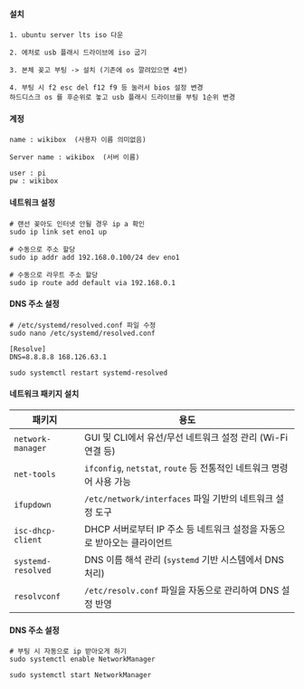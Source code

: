 #### 설치
```less
1. ubuntu server lts iso 다운

2. 에처로 usb 플래시 드라이브에 iso 굽기

3. 본체 꽂고 부팅 -> 설치 (기존에 os 깔려있으면 4번)

4. 부팅 시 f2 esc del f12 f9 등 눌러서 bios 설정 변경
하드디스크 os 를 후순위로 놓고 usb 플래시 드라이브를 부팅 1순위 변경
```

#### 계정
```less
name : wikibox  (사용자 이름 의미없음)

Server name : wikibox  (서버 이름)

user : pi
pw : wikibox
```

#### 네트워크 설정
```less
# 랜선 꽂아도 인터넷 안될 경우 ip a 확인
sudo ip link set eno1 up

# 수동으로 주소 할당
sudo ip addr add 192.168.0.100/24 dev eno1

# 수동으로 라우트 주소 할당
sudo ip route add default via 192.168.0.1
```

#### DNS 주소 설정
```less
# /etc/systemd/resolved.conf 파일 수정
sudo nano /etc/systemd/resolved.conf

[Resolve]
DNS=8.8.8.8 168.126.63.1

sudo systemctl restart systemd-resolved
```

#### 네트워크 패키지 설치
| 패키지             | 용도                                                                 |
|------------------|----------------------------------------------------------------------|
| `network-manager` | GUI 및 CLI에서 유선/무선 네트워크 설정 관리 (Wi-Fi 연결 등)              |
| `net-tools`        | `ifconfig`, `netstat`, `route` 등 전통적인 네트워크 명령어 사용 가능        |
| `ifupdown`         | `/etc/network/interfaces` 파일 기반의 네트워크 설정 도구                   |
| `isc-dhcp-client`  | DHCP 서버로부터 IP 주소 등 네트워크 설정을 자동으로 받아오는 클라이언트     |
| `systemd-resolved` | DNS 이름 해석 관리 (`systemd` 기반 시스템에서 DNS 처리)                  |
| `resolvconf`       | `/etc/resolv.conf` 파일을 자동으로 관리하여 DNS 설정 반영                   |


#### DNS 주소 설정
```less
# 부팅 시 자동으로 ip 받아오게 하기
sudo systemctl enable NetworkManager

sudo systemctl start NetworkManager
```
